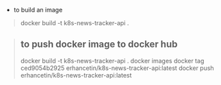 
- to build an image
> docker build -t k8s-news-tracker-api .

>## to push docker image to docker hub 
 > docker build -t k8s-news-tracker-api .
 > docker images
 > docker tag ced9054b2925 erhancetin/k8s-news-tracker-api:latest
 > docker push erhancetin/k8s-news-tracker-api:latest
